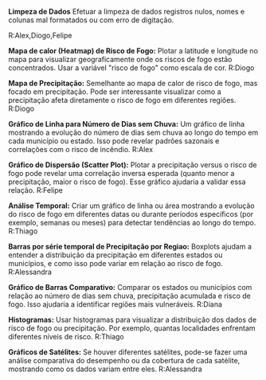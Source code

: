 **Limpeza de Dados**
Efetuar a limpeza de dados registros nulos, nomes e colunas mal formatados ou com erro de digitação.

R:Alex,Diogo,Felipe

**Mapa de calor (Heatmap) de Risco de Fogo:**
Plotar a latitude e longitude no mapa para visualizar geograficamente onde os riscos de fogo estão concentrados. Usar a variável "risco de fogo" como escala de cor.
R:Diogo

**Mapa de Precipitação:**
Semelhante ao mapa de calor de risco de fogo, mas focado em precipitação. Pode ser interessante visualizar como a precipitação afeta diretamente o risco de fogo em diferentes regiões.
R:Diogo

**Gráfico de Linha para Número de Dias sem Chuva:**
Um gráfico de linha mostrando a evolução do número de dias sem chuva ao longo do tempo em cada município ou estado. Isso pode revelar padrões sazonais e correlações com o risco de incêndio.
R:Alex

**Gráfico de Dispersão (Scatter Plot):**
Plotar a precipitação versus o risco de fogo pode revelar uma correlação inversa esperada (quanto menor a precipitação, maior o risco de fogo). Esse gráfico ajudaria a validar essa relação.
R:Felipe

**Análise Temporal:**
Criar um gráfico de linha ou área mostrando a evolução do risco de fogo em diferentes datas ou durante períodos específicos (por exemplo, semanas ou meses) para detectar tendências ao longo do tempo.
R:Thiago

**Barras por série temporal de Precipitação por Regiao:**
Boxplots ajudam a entender a distribuição da precipitação em diferentes estados ou municípios, e como isso pode variar em relação ao risco de fogo.
R:Alessandra

**Gráfico de Barras Comparativo:**
Comparar os estados ou municípios com relação ao número de dias sem chuva, precipitação acumulada e risco de fogo. Isso ajudaria a identificar regiões mais vulneráveis.
R:Diana

**Histogramas:**
Usar histogramas para visualizar a distribuição dos dados de risco de fogo ou precipitação. Por exemplo, quantas localidades enfrentam diferentes níveis de risco.
R:Thiago

**Gráficos de Satélites:**
Se houver diferentes satélites, pode-se fazer uma análise comparativa do desempenho ou da cobertura de cada satélite, mostrando como os dados variam entre eles.
R:Alessandra
